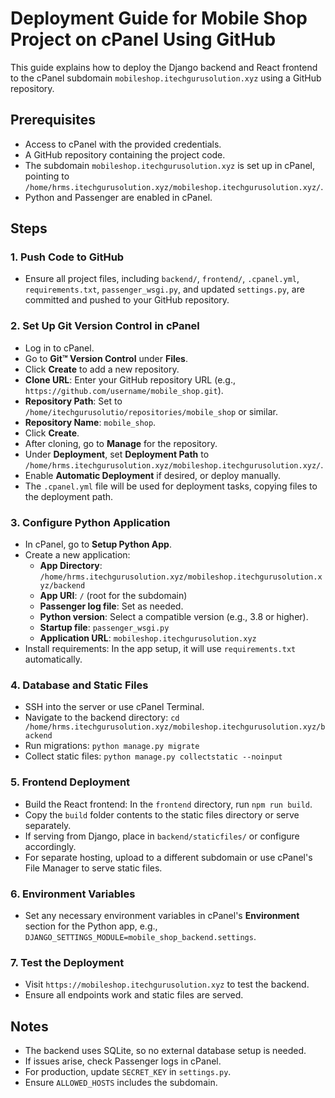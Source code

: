 # Deployment Guide for Mobile Shop Project on cPanel Using GitHub

This guide explains how to deploy the Django backend and React frontend to the cPanel subdomain `mobileshop.itechgurusolution.xyz` using a GitHub repository.

## Prerequisites
- Access to cPanel with the provided credentials.
- A GitHub repository containing the project code.
- The subdomain `mobileshop.itechgurusolution.xyz` is set up in cPanel, pointing to `/home/hrms.itechgurusolution.xyz/mobileshop.itechgurusolution.xyz/`.
- Python and Passenger are enabled in cPanel.

## Steps

### 1. Push Code to GitHub
- Ensure all project files, including `backend/`, `frontend/`, `.cpanel.yml`, `requirements.txt`, `passenger_wsgi.py`, and updated `settings.py`, are committed and pushed to your GitHub repository.

### 2. Set Up Git Version Control in cPanel
- Log in to cPanel.
- Go to **Git™ Version Control** under **Files**.
- Click **Create** to add a new repository.
- **Clone URL**: Enter your GitHub repository URL (e.g., `https://github.com/username/mobile_shop.git`).
- **Repository Path**: Set to `/home/itechgurusolutio/repositories/mobile_shop` or similar.
- **Repository Name**: `mobile_shop`.
- Click **Create**.
- After cloning, go to **Manage** for the repository.
- Under **Deployment**, set **Deployment Path** to `/home/hrms.itechgurusolution.xyz/mobileshop.itechgurusolution.xyz/`.
- Enable **Automatic Deployment** if desired, or deploy manually.
- The `.cpanel.yml` file will be used for deployment tasks, copying files to the deployment path.

### 3. Configure Python Application
- In cPanel, go to **Setup Python App**.
- Create a new application:
  - **App Directory**: `/home/hrms.itechgurusolution.xyz/mobileshop.itechgurusolution.xyz/backend`
  - **App URI**: `/` (root for the subdomain)
  - **Passenger log file**: Set as needed.
  - **Python version**: Select a compatible version (e.g., 3.8 or higher).
  - **Startup file**: `passenger_wsgi.py`
  - **Application URL**: `mobileshop.itechgurusolution.xyz`
- Install requirements: In the app setup, it will use `requirements.txt` automatically.

### 4. Database and Static Files
- SSH into the server or use cPanel Terminal.
- Navigate to the backend directory: `cd /home/hrms.itechgurusolution.xyz/mobileshop.itechgurusolution.xyz/backend`
- Run migrations: `python manage.py migrate`
- Collect static files: `python manage.py collectstatic --noinput`

### 5. Frontend Deployment
- Build the React frontend: In the `frontend` directory, run `npm run build`.
- Copy the `build` folder contents to the static files directory or serve separately.
- If serving from Django, place in `backend/staticfiles/` or configure accordingly.
- For separate hosting, upload to a different subdomain or use cPanel's File Manager to serve static files.

### 6. Environment Variables
- Set any necessary environment variables in cPanel's **Environment** section for the Python app, e.g., `DJANGO_SETTINGS_MODULE=mobile_shop_backend.settings`.

### 7. Test the Deployment
- Visit `https://mobileshop.itechgurusolution.xyz` to test the backend.
- Ensure all endpoints work and static files are served.

## Notes
- The backend uses SQLite, so no external database setup is needed.
- If issues arise, check Passenger logs in cPanel.
- For production, update `SECRET_KEY` in `settings.py`.
- Ensure `ALLOWED_HOSTS` includes the subdomain.
